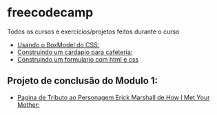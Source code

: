 # freecodecamp
Todos os cursos e exercícios/projetos feitos durante o curso
 - [Usando o BoxModel do CSS:](BoxModelExemplo/index.html)
 - [Construindo um cardapio para cafeteria:](CafeMenu/index.html)
 - [Construindo um formulario com html e css](Formulario/index.html)
 ## Projeto de conclusão do Modulo 1:
  - [Pagina de Tributo ao Personagem Erick Marshall de How I Met Your Mother:](ProjetoTributo/index.html) 

